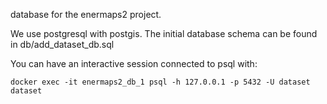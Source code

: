 database for the enermaps2 project.

We use postgresql with postgis. The initial database schema 
can be found in db/add_dataset_db.sql

You can have an interactive session connected to psql with:

```
docker exec -it enermaps2_db_1 psql -h 127.0.0.1 -p 5432 -U dataset dataset
```
